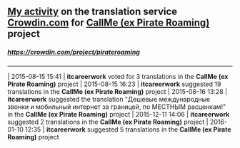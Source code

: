 ## [My activity](https://crowdin.com/profile/itcareerwork/activity "My profile") on the translation service [Crowdin.com](https://crowdin.com "crowdin.com") for [CallMe (ex Pirate Roaming)](https://crowdin.com/project/pirateroaming "CallMe (ex Pirate Roaming) Crowdin") project
##### <https://crowdin.com/project/pirateroaming>
***
| 2015-08-15 15:41 | **itcareerwork** voted for 3 translations in the **CallMe (ex Pirate Roaming)** project
| 2015-08-15 16:23 | **itcareerwork** suggested 19 translations in the **CallMe (ex Pirate Roaming)** project
| 2015-08-16 13:28 | **itcareerwork** suggested the translation "Дешевые международные звонки и мобильный интернет за границей, по МЕСТНЫМ расценкам!" in the **CallMe (ex Pirate Roaming)** project
| 2015-12-11 14:06 | **itcareerwork** suggested 2 translations in the **CallMe (ex Pirate Roaming)** project
| 2016-01-10 12:35 | **itcareerwork** suggested 5 translations in the **CallMe (ex Pirate Roaming)** project

